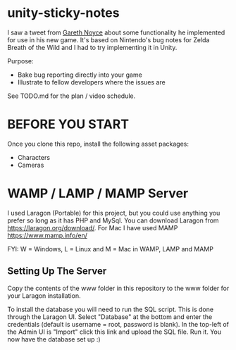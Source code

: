 # unity-sticky-notes
I saw a tweet from [Gareth Noyce](https://medium.com/@TripleEhLtd/in-game-sticky-notes-c5f4013892f6) about some functionality he implemented for use in his new game. It's based on Nintendo's bug notes for Zelda Breath of the Wild and I had to try implementing it in Unity.

Purpose:
* Bake bug reporting directly into your game
* Illustrate to fellow developers where the issues are

See TODO.md for the plan / video schedule.

# BEFORE YOU START

Once you clone this repo, install the following asset packages:
- Characters
- Cameras

# WAMP / LAMP / MAMP Server
I used Laragon (Portable) for this project, but you could use anything you prefer so long as it has PHP and MySql. You can download Laragon from https://laragon.org/download/. For Mac I have used MAMP https://www.mamp.info/en/

FYI: W = Windows, L = Linux and M = Mac in WAMP, LAMP and MAMP 

## Setting Up The Server
Copy the contents of the www folder in this repository to the www folder for your Laragon installation.

To install the database you will need to run the SQL script. This is done through the Laragon UI. Select "Database" at the bottom and enter the credentials (default is username = root, password is blank). In the top-left of the Admin UI is "Import" click this link and upload the SQL file. Run it. You now have the database set up :)